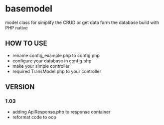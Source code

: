 # basemodel
model class for simplify the CRUD or get data form the database
build with PHP native 

## HOW TO USE ##
- rename config_example.php to config.php
- configure your database in config.php
- make your simple controller
- required TransModel.php to your controller

## VERSION ##
### 1.03 ###
- adding ApiResponse.php to response container
- reformat code to oop